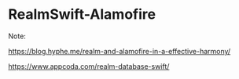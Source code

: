 # RealmSwift-Alamofire

Note: 


https://blog.hyphe.me/realm-and-alamofire-in-a-effective-harmony/ 


https://www.appcoda.com/realm-database-swift/
